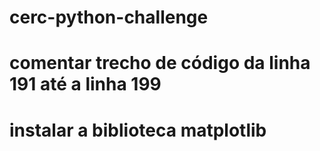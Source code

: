 # cerc-python-challenge

# comentar trecho de código da linha 191 até a linha 199
# instalar a biblioteca matplotlib
#
#
#
#